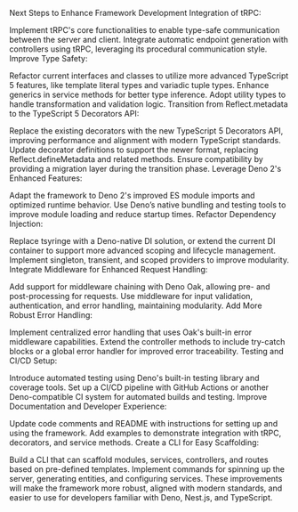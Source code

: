 Next Steps to Enhance Framework Development
Integration of tRPC:

Implement tRPC's core functionalities to enable type-safe communication between the server and client.
Integrate automatic endpoint generation with controllers using tRPC, leveraging its procedural communication style.
Improve Type Safety:

Refactor current interfaces and classes to utilize more advanced TypeScript 5 features, like template literal types and variadic tuple types.
Enhance generics in service methods for better type inference.
Adopt utility types to handle transformation and validation logic.
Transition from Reflect.metadata to the TypeScript 5 Decorators API:

Replace the existing decorators with the new TypeScript 5 Decorators API, improving performance and alignment with modern TypeScript standards.
Update decorator definitions to support the newer format, replacing Reflect.defineMetadata and related methods.
Ensure compatibility by providing a migration layer during the transition phase.
Leverage Deno 2's Enhanced Features:

Adapt the framework to Deno 2's improved ES module imports and optimized runtime behavior.
Use Deno’s native bundling and testing tools to improve module loading and reduce startup times.
Refactor Dependency Injection:

Replace tsyringe with a Deno-native DI solution, or extend the current DI container to support more advanced scoping and lifecycle management.
Implement singleton, transient, and scoped providers to improve modularity.
Integrate Middleware for Enhanced Request Handling:

Add support for middleware chaining with Deno Oak, allowing pre- and post-processing for requests.
Use middleware for input validation, authentication, and error handling, maintaining modularity.
Add More Robust Error Handling:

Implement centralized error handling that uses Oak's built-in error middleware capabilities.
Extend the controller methods to include try-catch blocks or a global error handler for improved error traceability.
Testing and CI/CD Setup:

Introduce automated testing using Deno's built-in testing library and coverage tools.
Set up a CI/CD pipeline with GitHub Actions or another Deno-compatible CI system for automated builds and testing.
Improve Documentation and Developer Experience:

Update code comments and README with instructions for setting up and using the framework.
Add examples to demonstrate integration with tRPC, decorators, and service methods.
Create a CLI for Easy Scaffolding:

Build a CLI that can scaffold modules, services, controllers, and routes based on pre-defined templates.
Implement commands for spinning up the server, generating entities, and configuring services.
These improvements will make the framework more robust, aligned with modern standards, and easier to use for developers familiar with Deno, Nest.js, and TypeScript.